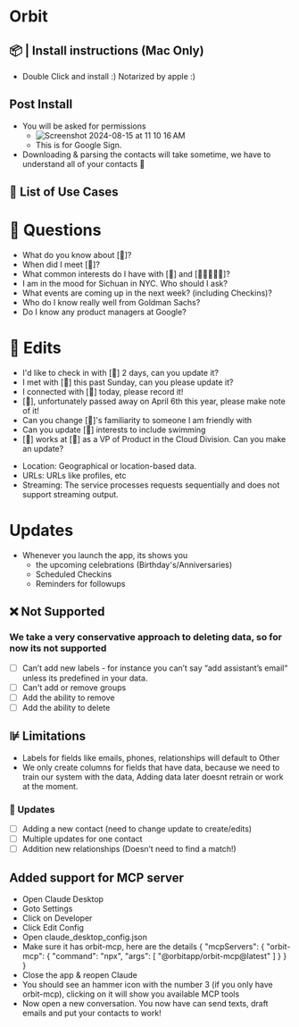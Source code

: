 # Orbit

## 📦 | Install instructions (Mac Only)
* Double Click and install :) Notarized by apple :) 

## Post Install
* You will be asked for permissions
  * ![Screenshot 2024-08-15 at 11 10 16 AM](https://github.com/user-attachments/assets/eb336dee-9a66-4846-a010-f30c8360eae8)
  * This is for Google Sign.
* Downloading & parsing the contacts will take sometime, we have to understand all of your contacts 🤩

## 💬 List of Use Cases

# 🙋 Questions
* What do you know about [🧍]?
* When did I meet [🧍]?
* What common interests do I have with [🧍] and [👩🏼‍🤝‍👨🏽]?
* I am in the mood for Sichuan in NYC. Who should I ask?
* What events are coming up in the next week? (including Checkins)?
* Who do I know really well from Goldman Sachs?
* Do I know any product managers at Google?

# 📝 Edits
* I'd like to check in with [🧍] 2 days, can you update it?
* I met with [🧍] this past Sunday, can you please update it?
* I connected with [🧍] today, please record it!
* [🧍], unfortunately passed away on April 6th this year, please make note of it!
* Can you change [🧍]'s familiarity to someone I am friendly with 
* Can you update [🧍] interests to include swimming
* [🧍] works at [🏢] as a VP of Product in the Cloud Division. Can you make an update?

- Location: Geographical or location-based data.
- URLs: URLs like profiles, etc
- Streaming: The service processes requests sequentially and does not support streaming output.

# Updates
- Whenever you launch the app, its shows you
  - the upcoming celebrations (Birthday's/Anniversaries)
  - Scheduled Checkins
  - Reminders for followups
    
## ❌ Not Supported
### We take a very conservative approach to deleting data, so for now its not supported
- [ ] Can’t add new labels - for instance you can’t say “add assistant’s email“ unless its predefined in your data.
- [ ] Can't add or remove groups
- [ ] Add the ability to remove
- [ ] Add the ability to delete

## ⊯ Limitations
- Labels for fields like emails, phones, relationships will default to Other
- We only create columns for fields that have data, because we need to train our system with the data, Adding data later doesnt retrain or work at the moment.

  
### 📝 Updates
- [ ] Adding a new contact (need to change update to create/edits)
- [ ] Multiple updates for one contact
- [ ] Addition new relationships (Doesn’t need to find a match!)

## Added support for MCP server
- Open Claude Desktop
- Goto Settings
- Click on Developer
- Click Edit Config
- Open claude_desktop_config.json
- Make sure it has orbit-mcp, here are the details
{
  "mcpServers": {
    "orbit-mcp": {
      "command": "npx",
      "args": [
        "@orbitapp/orbit-mcp@latest"
      ]
    }
  }
}
- Close the app & reopen Claude
- You should see an hammer icon with the number 3 (if you only have orbit-mcp), clicking on it will show you available MCP tools
- Now open a new conversation. You now have can send texts, draft emails and put your contacts to work!

